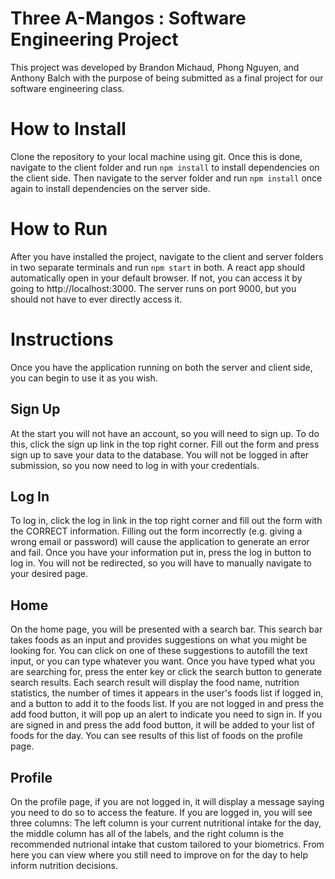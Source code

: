 # Three A-Mangos : Software Engineering Project

This project was developed by Brandon Michaud, Phong Nguyen, and Anthony Balch with the purpose of being submitted as a final project for our software engineering class.

# How to Install

Clone the repository to your local machine using git. Once this is done, navigate to the client folder and run `npm install` to install dependencies on the client side. Then navigate to the server folder and run `npm install` once again to install dependencies on the server side.

# How to Run

After you have installed the project, navigate to the client and server folders in two separate terminals and run `npm start` in both. A react app should automatically open in your default browser. If not, you can access it by going to http://localhost:3000. The server runs on port 9000, but you should not have to ever directly access it.

# Instructions

Once you have the application running on both the server and client side, you can begin to use it as you wish.

## Sign Up

At the start you will not have an account, so you will need to sign up. To do this, click the sign up link in the top right corner. Fill out the form and press sign up to save your data to the database. You will not be logged in after submission, so you now need to log in with your credentials.

## Log In

To log in, click the log in link in the top right corner and fill out the form with the CORRECT information. Filling out the form incorrectly (e.g. giving a wrong email or password) will cause the application to generate an error and fail. Once you have your information put in, press the log in button to log in. You will not be redirected, so you will have to manually navigate to your desired page.

## Home

On the home page, you will be presented with a search bar. This search bar takes foods as an input and provides suggestions on what you might be looking for. You can click on one of these suggestions to autofill the text input, or you can type whatever you want. Once you have typed what you are searching for, press the enter key or click the search button to generate search results. Each search result will display the food name, nutrition statistics, the number of times it appears in the user's foods list if logged in, and a button to add it to the foods list. If you are not logged in and press the add food button, it will pop up an alert to indicate you need to sign in. If you are signed in and press the add food button, it will be added to your list of foods for the day. You can see results of this list of foods on the profile page.

## Profile

On the profile page, if you are not logged in, it will display a message saying you need to do so to access the feature. If you are logged in, you will see three columns: The left column is your current nutritional intake for the day, the middle column has all of the labels, and the right column is the recommended nutrional intake that custom tailored to your biometrics. From here you can view where you still need to improve on for the day to help inform nutrition decisions.
